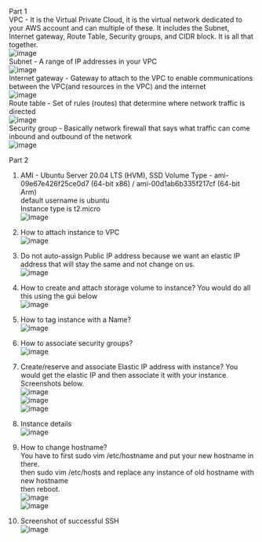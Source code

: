 Part 1  
VPC - It is the Virtual Private Cloud, it is the virtual network dedicated to your AWS account and can multiple of these. It includes the Subnet, Internet gateway, Route Table, Security groups, and CIDR block. It is all that together.  
![image](https://user-images.githubusercontent.com/77360294/137032092-2ea3124f-05ca-4650-a61c-55a01b401248.png)  
Subnet - A range of IP addresses in your VPC  
![image](https://user-images.githubusercontent.com/77360294/137032296-167eae5d-c02c-4ab5-a19c-40b82bb7e9f7.png)  
Internet gateway - Gateway to attach to the VPC to enable communications between the VPC(and resources in the VPC) and the internet  
![image](https://user-images.githubusercontent.com/77360294/137032725-8f673fa8-b940-4da5-95de-08bb011397e7.png)  
Route table - Set of rules (routes) that determine where network traffic is directed  
![image](https://user-images.githubusercontent.com/77360294/137033385-6fdbe4c7-61a7-4cf5-b6b1-992844b8efa6.png)  
Security group - Basically network firewall that says what traffic can come inbound and outbound of the network  
![image](https://user-images.githubusercontent.com/77360294/137033206-5f71d896-f1b9-4bfc-8d39-cb6efcee4b41.png)  
  
Part 2  
1. AMI - Ubuntu Server 20.04 LTS (HVM), SSD Volume Type - ami-09e67e426f25ce0d7 (64-bit x86) / ami-00d1ab6b335f217cf (64-bit Arm)  
default username is ubuntu  
Instance type is t2.micro  
![image](https://user-images.githubusercontent.com/77360294/137034793-9d08d217-56c0-45dd-bf53-b0a80fbd741a.png)  
  
2. How to attach instance to VPC  
![image](https://user-images.githubusercontent.com/77360294/137034984-3f96567f-bb55-4442-af8e-8c1fe4fd372e.png)  
  
3. Do not auto-assign Public IP address because we want an elastic IP address that will stay the same and not change on us.  
![image](https://user-images.githubusercontent.com/77360294/137035088-cfa86840-d7de-4c08-9e8b-fb9a97db4f3d.png)  
  
4. How to create and attach storage volume to instance? You would do all this using the gui below  
![image](https://user-images.githubusercontent.com/77360294/137035444-5f55a067-1bf6-4c47-b70c-b1ccf105bb62.png)  
  
5. How to tag instance with a Name?  
![image](https://user-images.githubusercontent.com/77360294/137035516-b5873cb3-ceba-44e5-aacf-8daa84d6a01f.png)  
  
6. How to associate security groups?  
![image](https://user-images.githubusercontent.com/77360294/137035632-5a1d7bca-3a1a-470e-adcc-2beaa5e778f6.png)  
  
7. Create/reserve and associate Elastic IP address with instance? You would get the elastic IP and then associate it with your instance. Screenshots below.  
![image](https://user-images.githubusercontent.com/77360294/137035917-e26f0300-b4ef-4b3e-be8b-d248d7b887bd.png)  
![image](https://user-images.githubusercontent.com/77360294/137036077-4c7bd7a3-db3d-46a3-a5a9-9013264d419e.png)  
![image](https://user-images.githubusercontent.com/77360294/137036175-6d2c78df-1c62-433e-bc7c-ce9d50437463.png)  
  
8. Instance details  
![image](https://user-images.githubusercontent.com/77360294/137036352-d788da5e-e587-4f8a-834c-4a461dceb501.png)  
  
9. How to change hostname?  
You have to first sudo vim /etc/hostname and put your new hostname in there.  
then sudo vim /etc/hosts and replace any instance of old hostname with new hostname  
then reboot.  
![image](https://user-images.githubusercontent.com/77360294/137036912-d853301f-dd6a-4feb-8b0c-15d6979aaa19.png)  
![image](https://user-images.githubusercontent.com/77360294/137037111-4758c3bb-2001-42f0-8102-5459347531f8.png)  
  
10. Screenshot of successful SSH  
![image](https://user-images.githubusercontent.com/77360294/137037393-d1210b5b-f9b0-4395-995a-cada0db392d9.png)
